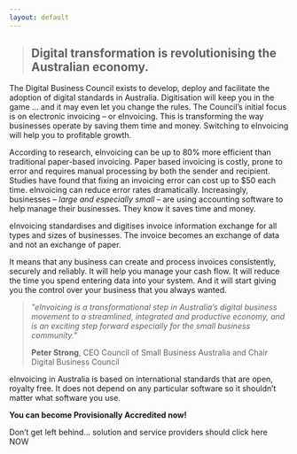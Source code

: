 ```yaml
---
layout: default
---
```



> ## Digital transformation is revolutionising the Australian economy.

The Digital Business Council exists to develop, deploy and facilitate the adoption of digital standards in Australia. Digitisation will keep you in the game … and it may even let you change the rules.
The Council’s initial focus is on electronic invoicing – or eInvoicing. This is transforming the way businesses operate by saving them time and money. Switching to eInvoicing will help you to profitable growth.

According to research, eInvoicing can be up to 80% more efficient than traditional paper-based invoicing.
Paper based invoicing is costly, prone to error and requires manual processing by both the sender and recipient.
Studies have found that fixing an invoicing error can cost up to $50 each time. eInvoicing can reduce error rates dramatically.
Increasingly, businesses – *large and especially small* – are using accounting software to help manage their businesses. They know it saves time and money.

eInvoicing standardises and digitises invoice information exchange for all types and sizes of businesses. The invoice becomes an exchange of data and not an exchange of paper.

It means that any business can create and process invoices consistently, securely and reliably. It will help you manage your cash flow. It will reduce the time you spend entering data into your system. And it will start giving you the control over your business that you always wanted.

> *"eInvoicing is a transformational step in Australia’s digital business movement to a streamlined, integrated and productive economy, 
> and is an exciting step forward especially for the small business community."*
>
> **Peter Strong**, CEO Council of Small Business Australia and Chair Digital Business Council

eInvoicing in Australia is based on international standards that are open, royalty free. It does not depend on any particular software so it shouldn’t matter what software you use.

**You can become Provisionally Accredited now!** 

Don’t get left behind… solution and service providers should click here NOW

